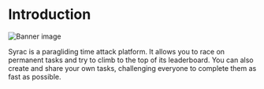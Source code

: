 # Introduction

![Banner image](https://app.syrac.org/banner.png "Syrac")

Syrac is a paragliding time attack platform.
It allows you to race on permanent tasks and try to climb to the top of its leaderboard.
You can also create and share your own tasks, challenging everyone to complete them as fast as possible.
